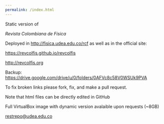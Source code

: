```yaml
---
permalink: /index.html
---
```



Static version of

_Revista Colombiana de Física_

Deployed in http://fisica.udea.edu.co/rcf as well as in the official site:

https://revcolfis.github.io/revcolfis


http://revcolfis.org

Backup: 
https://drive.google.com/drive/u/0/folders/0AFVc8c58V0WSUk9PVA


To fix broken links please fork, fix, and make a pull request.

Note that html files can be directly edited in GitHub

Full VirtualBox image with dynamic version avalaible upon requests (~8GB)

restrepo@udea.edu.co
